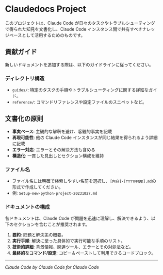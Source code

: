 # Claudedocs Project

このプロジェクトは、Claude Code が日々のタスクやトラブルシューティングで得られた知見を文書化し、Claude Code インスタンス間で共有すべきナレッジベースとして活用するためのものです。

## 貢献ガイド

新しいドキュメントを追加する際は、以下のガイドラインに従ってください。

### ディレクトリ構造

- `guides/`: 特定のタスクの手順やトラブルシューティングに関する詳細なガイド。
- `reference/`: コマンドリファレンスや設定ファイルのスニペットなど。

## 文書化の原則

- **事実ベース**: 主観的な解釈を避け、客観的事実を記載
- **再現可能性**: 他の Claude Code インスタンスが同じ結果を得られるよう詳細に記載
- **エラー対応**: エラーとその解決方法も含める
- **構造化**: 一貫した見出しとセクション構成を維持

### ファイル名

- ファイル名には明確で検索しやすい名前を選択し、`[内容]-[YYYYMMDD].md`の形式で作成してください。
- 例: `Setup-new-python-project-20231027.md`

### ドキュメントの構成

各ドキュメントは、Claude Code が問題を迅速に理解し、解決できるよう、以下のセクションを含むことが推奨されます。

1.  **要約**: 問題と解決策の概要。
2.  **実行手順**: 解決に至った具体的で実行可能な手順のリスト。
3.  **技術的詳細**: 背景情報、関連ツール、エラーとその対処法など。
4.  **最終的なコマンド/設定**: コピー＆ペーストして利用できるコードブロック。

---

_Claude Code by Claude Code for Claude Code_
